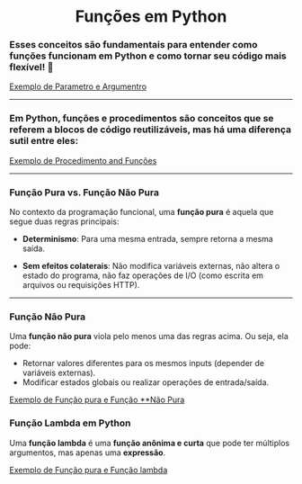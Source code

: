 <h1 align="center">Funções em Python</h1>

### Esses conceitos são fundamentais para entender como funções funcionam em Python e como tornar seu código mais flexível! 🚀

[Exemplo de Parametro e Argumentro](.paramentos_argumentos.md)

----

### Em Python, funções e procedimentos são conceitos que se referem a blocos de código reutilizáveis, mas há uma diferença sutil entre eles:

[Exemplo de Procedimento and Funções](.procedimento%20and%20funcoes.md)

----

### Função Pura vs. Função Não Pura
No contexto da programação funcional, uma **função pura** é aquela que segue duas regras principais:

* **Determinismo**: Para uma mesma entrada, sempre retorna a mesma saída.

* **Sem efeitos colaterais**: Não modifica variáveis externas, não altera o estado do programa, não faz operações de I/O (como escrita em arquivos ou requisições HTTP).

----

### Função Não Pura

Uma **função não pura** viola pelo menos uma das regras acima. Ou seja, ela pode:

* Retornar valores diferentes para os mesmos inputs (depender de variáveis externas).
* Modificar estados globais ou realizar operações de entrada/saída.

[Exemplo de Função pura e Função **Não Pura](.pura_and_inpura.md)

### Função Lambda em Python

Uma **função lambda** é uma **função anônima e curta** que pode ter múltiplos argumentos, mas apenas uma **expressão**.

[Exemplo de Função pura e Função lambda](.fun_lambda.md)
